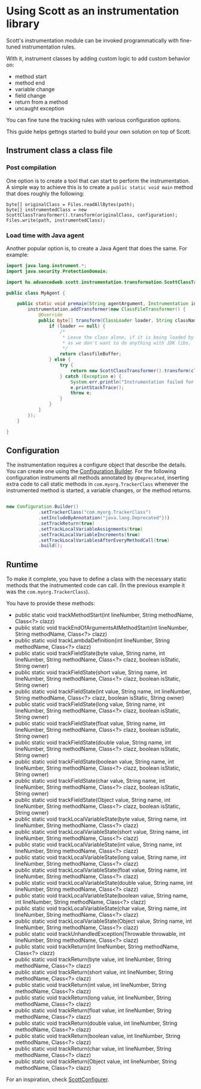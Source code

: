 # Using Scott as an instrumentation library

Scott's instrumentation module can be invoked programmatically with fine-tuned instrumentation rules.

With it, instrument classes by adding custom logic to add custom behavior on:
- method start
- method end
- variable change
- field change
- return from a method
- uncaught exception

You can fine tune the tracking rules with various configuration options.

This guide helps gettngs started to build your own solution on top of Scott.


## Instrument class a class file

### Post compilation

One option is to create a tool that can start to perform the instrumentation. A simple way to achieve this
is to create a `public static void main` method that does roughly the following:

```
byte[] originalClass = Files.readAllBytes(path);
byte[] instrumentedClass = new ScottClassTransformer().transform(originalClass, configuration);
Files.write(path, instrumentedClass);
```

### Load time with Java agent

Another popular option is, to create a Java Agent that does the same. For example:

```java
import java.lang.instrument.*;
import java.security.ProtectionDomain;

import hu.advancedweb.scott.instrumentation.transformation.ScottClassTransformer;

public class MyAgent {

	public static void premain(String agentArgument, Instrumentation instrumentation) {
		instrumentation.addTransformer(new ClassFileTransformer() {
			@Override
			public byte[] transform(ClassLoader loader, String className, Class<?> classBeingRedefined, ProtectionDomain protectionDomain, byte[] classfileBuffer) throws IllegalClassFormatException {
				if (loader == null) {
					/*
					 * Leave the class alone, if it is being loaded by the Bootstrap classloader,
					 * as we don't want to do anything with JDK libs.
					 */
					return classfileBuffer;
				} else {
					try {
						return new ScottClassTransformer().transform(classfileBuffer, configuration);
					} catch (Exception e) {
						System.err.println("Instrumentation failed for " + className + "!");
						e.printStackTrace();
						throw e;
					}
				}
			}
		});
	}

}
```

## Configuration

The instrumentation requires a configure object that describe the details. You can create one using the
[Configuration Builder](https://github.com/dodie/scott/blob/master/scott/src/main/java/hu/advancedweb/scott/instrumentation/transformation/config/Configuration.java).
For the following configuration instruments all methods annotated by `@Deprecated`, inserting extra code to call
static methods in `com.myorg.TrackerClass` whenever the instrumented method is started, a variable changes, or the method returns.

```java

new Configuration.Builder()
			.setTrackerClass("com.myorg.TrackerClass")
			.setIncludeByAnnotation("java.lang.Deprecated"}))
			.setTrackReturn(true)
			.setTrackLocalVariableAssignments(true)
			.setTrackLocalVariableIncrements(true)
			.setTrackLocalVariablesAfterEveryMethodCall(true)
			.build();
```


## Runtime

To make it complete, you have to define a class with the necessary static methods that the instrumented code can call.
(In the previous example it was the `com.myorg.TrackerClass`).

You have to provide these methods:

- public static void trackMethodStart(int lineNumber, String methodName, Class<?> clazz)
- public static void trackEndOfArgumentsAtMethodStart(int lineNumber, String methodName, Class<?> clazz)
- public static void trackLambdaDefinition(int lineNumber, String methodName, Class<?> clazz)
- public static void trackFieldState(byte value, String name, int lineNumber, String methodName, Class<?> clazz, boolean isStatic, String owner)
- public static void trackFieldState(short value, String name, int lineNumber, String methodName, Class<?> clazz, boolean isStatic, String owner)
- public static void trackFieldState(int value, String name, int lineNumber, String methodName, Class<?> clazz, boolean isStatic, String owner)
- public static void trackFieldState(long value, String name, int lineNumber, String methodName, Class<?> clazz, boolean isStatic, String owner)
- public static void trackFieldState(float value, String name, int lineNumber, String methodName, Class<?> clazz, boolean isStatic, String owner)
- public static void trackFieldState(double value, String name, int lineNumber, String methodName, Class<?> clazz, boolean isStatic, String owner)
- public static void trackFieldState(boolean value, String name, int lineNumber, String methodName, Class<?> clazz, boolean isStatic, String owner)
- public static void trackFieldState(char value, String name, int lineNumber, String methodName, Class<?> clazz, boolean isStatic, String owner)
- public static void trackFieldState(Object value, String name, int lineNumber, String methodName, Class<?> clazz, boolean isStatic, String owner)
- public static void trackLocalVariableState(byte value, String name, int lineNumber, String methodName, Class<?> clazz)
- public static void trackLocalVariableState(short value, String name, int lineNumber, String methodName, Class<?> clazz)
- public static void trackLocalVariableState(int value, String name, int lineNumber, String methodName, Class<?> clazz)
- public static void trackLocalVariableState(long value, String name, int lineNumber, String methodName, Class<?> clazz)
- public static void trackLocalVariableState(float value, String name, int lineNumber, String methodName, Class<?> clazz)
- public static void trackLocalVariableState(double value, String name, int lineNumber, String methodName, Class<?> clazz)
- public static void trackLocalVariableState(boolean value, String name, int lineNumber, String methodName, Class<?> clazz)
- public static void trackLocalVariableState(char value, String name, int lineNumber, String methodName, Class<?> clazz)
- public static void trackLocalVariableState(Object value, String name, int lineNumber, String methodName, Class<?> clazz)
- public static void trackUnhandledException(Throwable throwable, int lineNumber, String methodName, Class<?> clazz)
- public static void trackReturn(int lineNumber, String methodName, Class<?> clazz)
- public static void trackReturn(byte value, int lineNumber, String methodName, Class<?> clazz)
- public static void trackReturn(short value, int lineNumber, String methodName, Class<?> clazz)
- public static void trackReturn(int value, int lineNumber, String methodName, Class<?> clazz)
- public static void trackReturn(long value, int lineNumber, String methodName, Class<?> clazz)
- public static void trackReturn(float value, int lineNumber, String methodName, Class<?> clazz)
- public static void trackReturn(double value, int lineNumber, String methodName, Class<?> clazz)
- public static void trackReturn(boolean value, int lineNumber, String methodName, Class<?> clazz)
- public static void trackReturn(char value, int lineNumber, String methodName, Class<?> clazz)
- public static void trackReturn(Object value, int lineNumber, String methodName, Class<?> clazz)

For an inspiration, check [ScottConfigurer](https://github.com/dodie/scott/blob/master/scott/src/main/java/hu/advancedweb/scott/instrumentation/ScottConfigurer.java).


